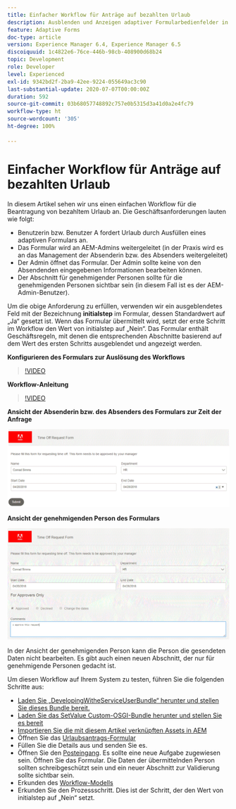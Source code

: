 ```yaml
---
title: Einfacher Workflow für Anträge auf bezahlten Urlaub
description: Ausblenden und Anzeigen adaptiver Formularbedienfelder in einem AEM-Workflow
feature: Adaptive Forms
doc-type: article
version: Experience Manager 6.4, Experience Manager 6.5
discoiquuid: 1c4822e6-76ce-446b-98cb-408900d68b24
topic: Development
role: Developer
level: Experienced
exl-id: 9342bd2f-2ba9-42ee-9224-055649ac3c90
last-substantial-update: 2020-07-07T00:00:00Z
duration: 592
source-git-commit: 03b68057748892c757e0b5315d3a41d0a2e4fc79
workflow-type: ht
source-wordcount: '305'
ht-degree: 100%

---
```


# Einfacher Workflow für Anträge auf bezahlten Urlaub

In diesem Artikel sehen wir uns einen einfachen Workflow für die Beantragung von bezahltem Urlaub an. Die Geschäftsanforderungen lauten wie folgt:

* Benutzerin bzw. Benutzer A fordert Urlaub durch Ausfüllen eines adaptiven Formulars an.
* Das Formular wird an AEM-Admins weitergeleitet (in der Praxis wird es an das Management der Absenderin bzw. des Absenders weitergeleitet)
* Der Admin öffnet das Formular. Der Admin sollte keine von den Absendenden eingegebenen Informationen bearbeiten können.
* Der Abschnitt für genehmigender Personen sollte für die genehmigenden Personen sichtbar sein (in diesem Fall ist es der AEM-Admin-Benutzer).

Um die obige Anforderung zu erfüllen, verwenden wir ein ausgeblendetes Feld mit der Bezeichnung **initialstep** im Formular, dessen Standardwert auf „Ja“ gesetzt ist. Wenn das Formular übermittelt wird, setzt der erste Schritt im Workflow den Wert von initialstep auf „Nein“. Das Formular enthält Geschäftsregeln, mit denen die entsprechenden Abschnitte basierend auf dem Wert des ersten Schritts ausgeblendet und angezeigt werden.

**Konfigurieren des Formulars zur Auslösung des Workflows**

>[!VIDEO](https://video.tv.adobe.com/v/33087?quality=12&learn=on&captions=ger)

**Workflow-Anleitung**

>[!VIDEO](https://video.tv.adobe.com/v/33088?quality=12&learn=on&captions=ger)

**Ansicht der Absenderin bzw. des Absenders des Formulars zur Zeit der Anfrage**

![initialstep](assets/initialstep.gif)

**Ansicht der genehmigenden Person des Formulars**

![approverview](assets/approversview.gif)

In der Ansicht der genehmigenden Person kann die Person die gesendeten Daten nicht bearbeiten. Es gibt auch einen neuen Abschnitt, der nur für genehmigende Personen gedacht ist.

Um diesen Workflow auf Ihrem System zu testen, führen Sie die folgenden Schritte aus:
* [Laden Sie „DevelopingWitheServiceUserBundle“ herunter und stellen Sie dieses Bundle bereit.](/help/forms/assets/common-osgi-bundles/DevelopingWithServiceUser.jar)
* [Laden Sie das SetValue Custom-OSGI-Bundle herunter und stellen Sie es bereit](/help/forms/assets/common-osgi-bundles/SetValueApp.core-1.0-SNAPSHOT.jar)
* [Importieren Sie die mit diesem Artikel verknüpften Assets in AEM](assets/helpxworkflow.zip)
* Öffnen Sie das [Urlaubsantrags-Formular](http://localhost:4502/content/dam/formsanddocuments/helpx/timeoffrequestform/jcr:content?wcmmode=disabled)
* Füllen Sie die Details aus und senden Sie es.
* Öffnen Sie den [Posteingang](http://localhost:4502/mnt/overlay/cq/inbox/content/inbox.html). Es sollte eine neue Aufgabe zugewiesen sein. Öffnen Sie das Formular. Die Daten der übermittelnden Person sollten schreibgeschützt sein und ein neuer Abschnitt zur Validierung sollte sichtbar sein.
* Erkunden des [Workflow-Modells](http://localhost:4502/editor.html/conf/global/settings/workflow/models/helpxworkflow.html)
* Erkunden Sie den Prozessschritt. Dies ist der Schritt, der den Wert von initialstep auf „Nein“ setzt.
